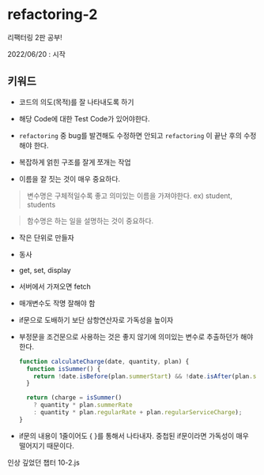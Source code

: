 # refactoring-2

리팩터링 2판 공부!

2022/06/20 : 시작

## 키워드

- 코드의 의도(목적)를 잘 나타내도록 하기
- 해당 Code에 대한 Test Code가 있어야한다.

- `refactoring` 중 bug를 발견해도 수정하면 안되고 `refactoring` 이 끝난 후의 수정해야 한다.
- 복잡하게 얽힌 구조를 잘게 쪼개는 작업
- 이름을 잘 짓는 것이 매우 중요하다.

> 변수명은 구체적일수록 좋고 의미있는 이름을 가져야한다.
> ex) student, students

> 함수명은 하는 일을 설명하는 것이 중요하다.

- 작은 단위로 만들자
- 동사
- get, set, display
- 서버에서 가져오면 fetch
- 매개변수도 작명 잘해야 함
- if문으로 도배하기 보단 삼항연산자로 가독성을 높이자
- 부정문을 조건문으로 사용하는 것은 좋지 않기에 의미있는 변수로 추출하던가 해야한다.

  ```js
  function calculateCharge(date, quantity, plan) {
    function isSummer() {
      return !date.isBefore(plan.summerStart) && !date.isAfter(plan.summerEnd);
    }

    return (charge = isSummer()
      ? quantity * plan.summerRate
      : quantity * plan.regularRate + plan.regularServiceCharge);
  }
  ```

- if문의 내용이 1줄이어도 { }를 통해서 나타내자. 중첩된 if문이라면 가독성이 매우 떨어지기 때문이다.

인상 깊었던 챕터
10-2.js
